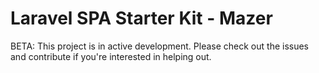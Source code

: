 # Laravel SPA Starter Kit - Mazer
BETA: This project is in active development. Please check out the issues and contribute if you're interested in helping out.
